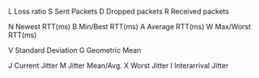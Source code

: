 L  Loss ratio
S  Sent Packets
D  Dropped packets
R  Received packets

N  Newest RTT(ms)
B  Min/Best RTT(ms)
A  Average RTT(ms)
W  Max/Worst RTT(ms)

V  Standard Deviation
G  Geometric Mean

J  Current Jitter
M  Jitter Mean/Avg.
X  Worst Jitter
I  Interarrival Jitter